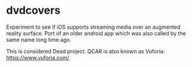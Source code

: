 # dvdcovers
Experiment to see if iOS supports streaming media over an augmented reality surface. Port of an older android app which was also called by the same name long time ago.

This is considered Dead project. QCAR is also known as Vuforia: https://www.vuforia.com/

